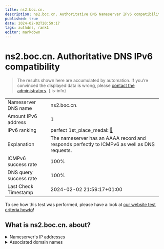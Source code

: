 ```yaml
---
title: ns2.boc.cn.
description: ns2.boc.cn. Authoritative DNS Nameserver IPv6 compatibility
published: true
date: 2024-02-02T20:59:17
tags: authdns, rank1
editor: markdown
---
```


# ns2.boc.cn. Authoritative DNS IPv6 compatibility

> The results shown here are accumulated by automation. If you're convinced the displayed data is wrong, please [contact the administrators](/howto/chat). 
{.is-info}




|   |   |
| - | - |
| Nameserver DNS name | ns2.boc.cn.
| Amount IPv6 address | 1
| IPv6 ranking | perfect 1st_place_medal: [🔗](/howto/ranking) |
| Explanation | The nameserver has an AAAA record and responds perfectly to ICMPv6 as well as DNS requests. |
| ICMPv6 success rate | 100%|
| DNS query success rate | 100% |
| Last Check Timestamp | 2024-02-02 21:59:17+01:00 |

To see how this test was performed, please have a look at [our website test criteria howto](/howto/testcriteria/authdns)!


## What is ns2.boc.cn. about?




<details>
<summary>Nameserver's IP addresses</summary>

2408:8644:620:100:f000::3

</details>



<details>
<summary>Associated domain names</summary>

www.boc.cn

</details>
